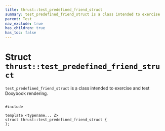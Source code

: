 ```yaml
---
title: thrust::test_predefined_friend_struct
summary: test_predefined_friend_struct is a class intended to exercise and test Doxybook rendering. 
parent: Test
nav_exclude: true
has_children: true
has_toc: false
---
```


# Struct `thrust::test_predefined_friend_struct`

<code>test&#95;predefined&#95;friend&#95;struct</code> is a class intended to exercise and test Doxybook rendering. 

<code class="doxybook">
<span>#include <thrust/doxybook_test.h></span><br>
<span>template &lt;typename... Z&gt;</span>
<span>struct thrust::test&#95;predefined&#95;friend&#95;struct {</span>
<span>};</span>
</code>

